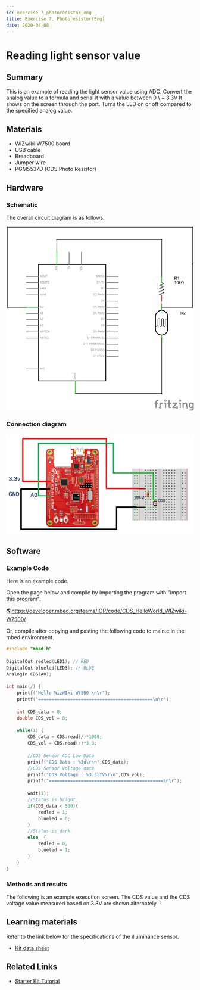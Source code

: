 ```yaml
---
id: exercise_7_photoresistor_eng
title: Exercise 7. Photoresistor(Eng)
date: 2020-04-08
---
```


# Reading light sensor value

## Summary

This is an example of reading the light sensor value using ADC. Convert the analog value to a formula and serial it with a value between 0 \ ~ 3.3V
It shows on the screen through the port. Turns the LED on or off compared to the specified analog value.

## Materials

  - WIZwiki-W7500 board
  - USB cable
  - Breadboard
  - Jumper wire
  - PGM5537D (CDS Photo Resistor)

## Hardware

### Schematic

The overall circuit diagram is as follows.

![](/img/products/wizwiki_mbed_kit/kit_en/cds_sensor_schem.png)

### Connection diagram

![](/img/products/wizwiki_mbed_kit/kit_en/exam_cds_sensor.png)

## Software

### Example Code

Here is an example code.

Open the page below and compile by importing the program with "Import this program".

🌎https://developer.mbed.org/teams/IOP/code/CDS_HelloWorld_WIZwiki-W7500/

Or, compile after copying and pasting the following code to main.c in the mbed environment.

``` c
#include "mbed.h"
 
DigitalOut redled(LED1); // RED
DigitalOut blueled(LED3); // BLUE
AnalogIn CDS(A0);
 
int main(/) {
    printf("Hello WizWIki-W7500!\n\r");
    printf("===========================================\n\r");
    
    int CDS_data = 0;
    double CDS_vol = 0;
    
    while(1) {
        CDS_data = CDS.read(/)*1000;
        CDS_vol = CDS.read(/)*3.3;
        
        //CDS Seneor ADC Low Data
        printf("CDS Data : %3d\r\n",CDS_data);      
        //CDS Sensor Voltage data
        printf("CDS Voltage : %3.3lfV\r\n",CDS_vol);
        printf("===========================================\n\r");
        
        wait(1);     
        //Status is bright.
        if(CDS_data < 500){
            redled = 1;
            blueled = 0;
        }
        //Status is dark.
        else  {
            redled = 0;
            blueled = 1;
        }
    }
}
```

### Methods and results

The following is an example execution screen. The CDS value and the CDS voltage value measured based on 3.3V are shown alternately.
! [](/img/products/wizwiki_mbed_kit/kit_en/cds_sensor_result.jpg)

## Learning materials

Refer to the link below for the specifications of the illuminance sensor.

 * [Kit data sheet](kit_parts_datasheet)

## Related Links

 * [Starter Kit Tutorial](tutorial_eng)
